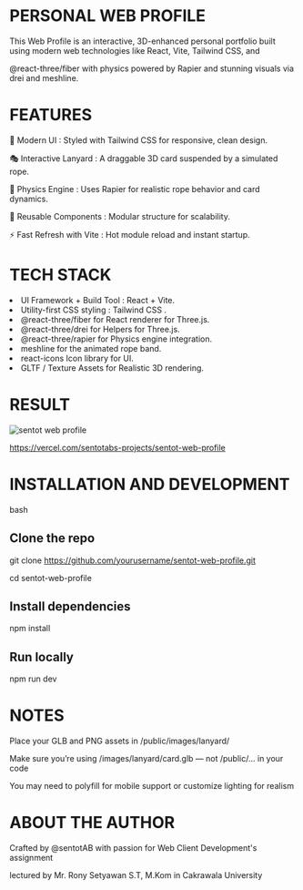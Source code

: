  # PERSONAL WEB PROFILE

This Web Profile is an interactive, 3D-enhanced personal portfolio built using modern web technologies like React, Vite, Tailwind CSS, and 

@react-three/fiber with physics powered by Rapier and stunning visuals via drei and meshline.

#

# FEATURES

🎨 Modern UI              :  Styled with Tailwind CSS for responsive, clean design.

🎭 Interactive Lanyard    :  A draggable 3D card suspended by a simulated rope.

💫 Physics Engine         :  Uses Rapier for realistic rope behavior and card dynamics.

🔁 Reusable Components    :  Modular structure for scalability.

⚡️ Fast Refresh with Vite :  Hot module reload and instant startup.

#

# TECH STACK

<LI> UI Framework + Build Tool : React + Vite. </LI>

<LI> Utility-first CSS styling : Tailwind CSS	. </LI>

<LI> @react-three/fiber for React renderer for Three.js. </LI>

<LI> @react-three/drei	for Helpers for Three.js. </LI>

<LI> @react-three/rapier	for Physics engine integration. </LI>

<LI> meshline for the animated rope band. </LI>

<LI> react-icons	Icon library for UI. </LI>

<LI> GLTF / Texture Assets for	Realistic 3D rendering. </LI>

#

# RESULT

![sentot web profile](https://github.com/user-attachments/assets/568cb0a7-b562-4f51-a4f0-4b7761c1d88c)


https://vercel.com/sentotabs-projects/sentot-web-profile

#

# INSTALLATION AND DEVELOPMENT

bash

## Clone the repo

git clone https://github.com/yourusername/sentot-web-profile.git

cd sentot-web-profile


## Install dependencies

npm install


## Run locally

npm run dev
#

# NOTES

Place your GLB and PNG assets in /public/images/lanyard/

Make sure you’re using /images/lanyard/card.glb — not /public/... in your code

You may need to polyfill for mobile support or customize lighting for realism


# ABOUT THE AUTHOR

Crafted by @sentotAB with passion for Web Client Development's assignment 

lectured by Mr. Rony Setyawan S.T, M.Kom in Cakrawala University


